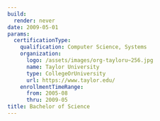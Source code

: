 ```yaml
---
build:
  render: never
date: 2009-05-01
params:
  certificationType:
    qualification: Computer Science, Systems
    organization:
      logo: /assets/images/org-tayloru~256.jpg
      name: Taylor University
      type: CollegeOrUniversity
      url: https://www.taylor.edu/
    enrollmentTimeRange:
      from: 2005-08
      thru: 2009-05
title: Bachelor of Science
---
```

